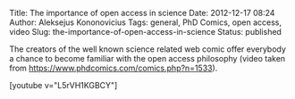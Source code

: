 Title: The importance of open access in science
Date: 2012-12-17 08:24
Author: Aleksejus Kononovicius
Tags: general, PhD Comics, open access, video
Slug: the-importance-of-open-access-in-science
Status: published

The creators
of the well known science related web comic offer everybody a chance to
become familiar with the open access philosophy (video taken from
<https://www.phdcomics.com/comics.php?n=1533>).

[youtube v="L5rVH1KGBCY"]
